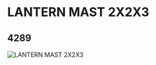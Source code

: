 # LANTERN MAST 2X2X3
## 4289
![LANTERN MAST 2X2X3](https://lc-www-live-s.legocdn.com/media/bricks/5/2/4567411.jpg)